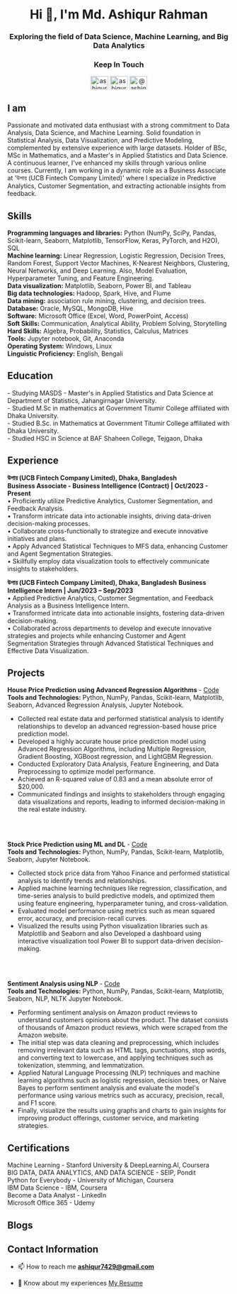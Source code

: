 

<h1 align="center">Hi 👋, I'm Md. Ashiqur Rahman</h1>

<!---===============================================================================================================================================---> 

<h3 align="center">Exploring the field of Data Science, Machine Learning, and Big Data Analytics</h3>

<!---================================================================================================================================================---> 

<h3 align="center">Keep In Touch</h3>
<p align="center">
<a href="https://linkedin.com/in/ashiqur0202" target="blank"><img align="center" src="https://raw.githubusercontent.com/rahuldkjain/github-profile-readme-generator/master/src/images/icons/Social/linked-in-alt.svg" alt="ashiqur0202" height="30" width="40" /></a>
<a href="https://kaggle.com/ashiqur0202" target="blank"><img align="center" src="https://raw.githubusercontent.com/rahuldkjain/github-profile-readme-generator/master/src/images/icons/Social/kaggle.svg" alt="ashiqur0202" height="30" width="40" /></a>
<a href="https://medium.com/@ashiqurrahman_" target="blank"><img align="center" src="https://raw.githubusercontent.com/rahuldkjain/github-profile-readme-generator/master/src/images/icons/Social/medium.svg" alt="@ashiqurrahman_" height="30" width="40" /></a>
</p>

<!---================================================================================================================================================---> 

<h2>I am </h2>
Passionate and motivated data enthusiast with a strong commitment to Data Analysis, Data Science, and Machine Learning. Solid foundation in Statistical Analysis, Data Visualization, and Predictive Modeling, complemented by extensive experience with large datasets. Holder of BSc, MSc in Mathematics, and a Master's in Applied Statistics and Data Science. A continuous learner, I've enhanced my skills through various online courses. Currently, I am working in a dynamic role as a Business Associate at 'উপায় (UCB Fintech Company Limited)' where I specialize in Predictive Analytics, Customer Segmentation, and extracting actionable insights from feedback.



<!---================================================================================================================================================---> 

<h2>Skills</h2>
<p>
  <b>Programming languages and libraries:</b>  Python (NumPy, SciPy, Pandas, Scikit-learn, Seaborn, Matplotlib, TensorFlow, Keras, PyTorch, and H2O), SQL<br>
  <b>Machine learning:</b>  Linear Regression, Logistic Regression, Decision Trees, Random Forest, Support Vector Machines, K-Nearest Neighbors, Clustering, Neural Networks, and Deep Learning. Also, Model Evaluation, Hyperparameter Tuning, and Feature Engineering.<br>
  <b>Data visualization:</b> Matplotlib, Seaborn, Power BI, and Tableau<br>
  <b>Big data technologies:</b> Hadoop, Spark, Hive, and Flume<br>
  <b>Data mining:</b> association rule mining, clustering, and decision trees.<br>
  <b>Database:</b> Oracle, MySQL, MongoDB, Hive<br>
  <b>Software:</b> Microsoft Office (Excel, Word, PowerPoint, Access) <br>
  <b>Soft Skills:</b> Communication, Analytical Ability, Problem Solving, Storytelling <br>
  <b>Hard Skills:</b></b> Algebra, Probability, Statistics, Calculus, Matrices<br>
  <b>Tools:</b> Jupyter notebook, Git, Anaconda <br>
  <b>Operating System:</b> Windows, Linux <br>
  <b>Linguistic Proficiency:</b> English, Bengali<br>
</p>

<!---================================================================================================================================================--->

<h2>Education </h2>
- Studying MASDS - Master's in Applied Statistics and Data Science at Department of Statistics, Jahangirnagar University.<br>
- Studied M.Sc in mathematics at Government Titumir College affiliated with Dhaka University.<br>
- Studied B.Sc. in Mathematics at Government Titumir College affiliated with Dhaka University.<br>
- Studied HSC in Science at BAF Shaheen College, Tejgaon, Dhaka
<!---================================================================================================================================================---> 

<h2>Experience</h2>


<b>উপায় (UCB Fintech Company Limited), Dhaka, Bangladesh</b> <br>
<b>Business Associate - Business Intelligence (Contract) | Oct/2023 - Present </b> <br>
• Proficiently utilize Predictive Analytics, Customer Segmentation, and Feedback Analysis.<br>
• Transform intricate data into actionable insights, driving data-driven decision-making processes.<br>
• Collaborate cross-functionally to strategize and execute innovative initiatives and plans.<br>
• Apply Advanced Statistical Techniques to MFS data, enhancing Customer and Agent Segmentation Strategies.<br>
• Skillfully employ data visualization tools to effectively communicate insights to stakeholders.<br>


<b>উপায় (UCB Fintech Company Limited), Dhaka, Bangladesh</b> <be>
<b>Business Intelligence Intern | Jun/2023 – Sep/2023 </b><br>
• Applied Predictive Analytics, Customer Segmentation, and Feedback Analysis as a Business Intelligence Intern.<br>
• Transformed intricate data into actionable insights, fostering data-driven decision-making.<br>
• Collaborated across departments to develop and execute innovative strategies and projects while enhancing Customer and Agent<br>
Segmentation Strategies through Advanced Statistical Techniques and Effective Data Visualization.<br>
<!---================================================================================================================================================---> 


<h2 align="left">Projects</h2>

<b>House Price Prediction using Advanced Regression Algorithms</b> - [Code](https://github.com/ashiqur0202/House-Price-Prediction)<br>
<b>Tools and Technologies:</b> Python, NumPy, Pandas, Scikit-learn, Matplotlib, Seaborn, Advanced Regression Analysis, Jupyter Notebook.<br>
- Collected real estate data and performed statistical analysis to identify relationships to develop an advanced regression-based house price prediction model.<br>
- Developed a highly accurate house price prediction model using Advanced Regression Algorithms, including Multiple Regression, Gradient Boosting, XGBoost regression, and LightGBM Regression. <br>
- Conducted Exploratory Data Analysis, Feature Engineering, and Data Preprocessing to optimize model performance.<br>
- Achieved an R-squared value of 0.83 and a mean absolute error of $20,000. <br>
- Communicated findings and insights to stakeholders through engaging data visualizations and reports, leading to informed decision-making in the real estate industry.<br>

<br>
<br>


<b>Stock Price Prediction using ML and DL</b> - [Code](https://github.com/ashiqur0202/Stock-Price-Prediction)<br>
<b>Tools and Technologies:</b> Python, NumPy, Pandas, Scikit-learn, Matplotlib, Seaborn, Jupyter Notebook.<br>
- Collected stock price data from Yahoo Finance and performed statistical analysis to identify trends and relationships. <br>
- Applied machine learning techniques like regression, classification, and time-series analysis to build predictive models, and optimized them using feature engineering, hyperparameter tuning, and cross-validation. <br>
- Evaluated model performance using metrics such as mean squared error, accuracy, and precision-recall curves.<br>
- Visualized the results using Python visualization libraries such as Matplotlib and Seaborn and also Developed a dashboard using interactive visualization tool Power BI to support data-driven decision-making.<br>


<br>
<br>

<b>Sentiment Analysis using NLP</b> - [Code](https://github.com/ashiqur0202/Sentiment-Analysis)<br>
<b>Tools and Technologies:</b> Python, NumPy, Pandas, Scikit-learn, Matplotlib, Seaborn, NLP, NLTK Jupyter Notebook.<br>
- Performing sentiment analysis on Amazon product reviews to understand customers opinions about the product. The dataset consists of thousands of Amazon product reviews, which were scraped from the Amazon website.<br>
- The initial step was data cleaning and preprocessing, which includes removing irrelevant data such as HTML tags, punctuations, stop words, and converting text to lowercase, and applying techniques such as tokenization, stemming, and lemmatization.<br>
- Applied Natural Language Processing (NLP) techniques and machine learning algorithms such as logistic regression, decision trees, or Naive Bayes to perform sentiment analysis and evaluate the model's performance using various metrics such as accuracy, precision, recall, and F1 score.<br>
- Finally, visualize the results using graphs and charts to gain insights for improving product offerings, customer service, and marketing strategies.<br>



<!---================================================================================================================================================---> 


<h2 align="left">Certifications</h2>
<p>
  Machine Learning - Stanford University & DeepLearning.AI, Coursera <br>
 	BIG DATA, DATA ANALYTICS, AND DATA SCIENCE - SEIP, Pondit 			<br>
 	Python for Everybody - University of Michigan, Coursera 			<br>
 	IBM Data Science - IBM, Coursera 										    <br>
 	Become a Data Analyst - LinkedIn 										<br>
 	Microsoft Office 365 - Udemy 										 <br>
</p>



<!---================================================================================================================================================---> 

<h2 align="left">Blogs</h2>

<!---================================================================================================================================================---> 

<h2 align="left">Contact Information</h2>

<!---================================================================================================================================================---> 

- 📫 How to reach me **ashiqur7429@gmail.com**

- 📄 Know about my experiences [My Resume](#)


<!---===============================================================================================================================================---> 
